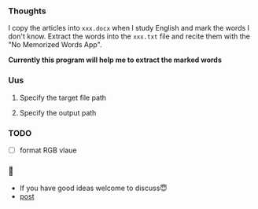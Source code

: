 ### Thoughts

I copy the articles into ``xxx.docx`` when I study English and mark the words I don't know. Extract the words into the ``xxx.txt`` file and recite them with the "No Memorized Words App".  

**Currently this program will help me to extract the marked words**


### Uus

1. Specify the target file path

2. Specify the output path


### TODO

- [ ] format RGB vlaue

### 🦄

- If you have good ideas welcome to discuss😇
- [post](https://agility6.site/blog/auto-word-java/)
